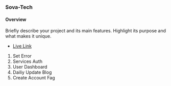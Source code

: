 ### Sova-Tech

#### Overview

Briefly describe your project and its main features. Highlight its purpose and
what makes it unique.

- [Live Link](https://sova-tech-a7640.web.app/)

1. Set Error
2. Services Auth
3. User Dashboard
4. Dailiy Update Blog
5. Create Account Fag
